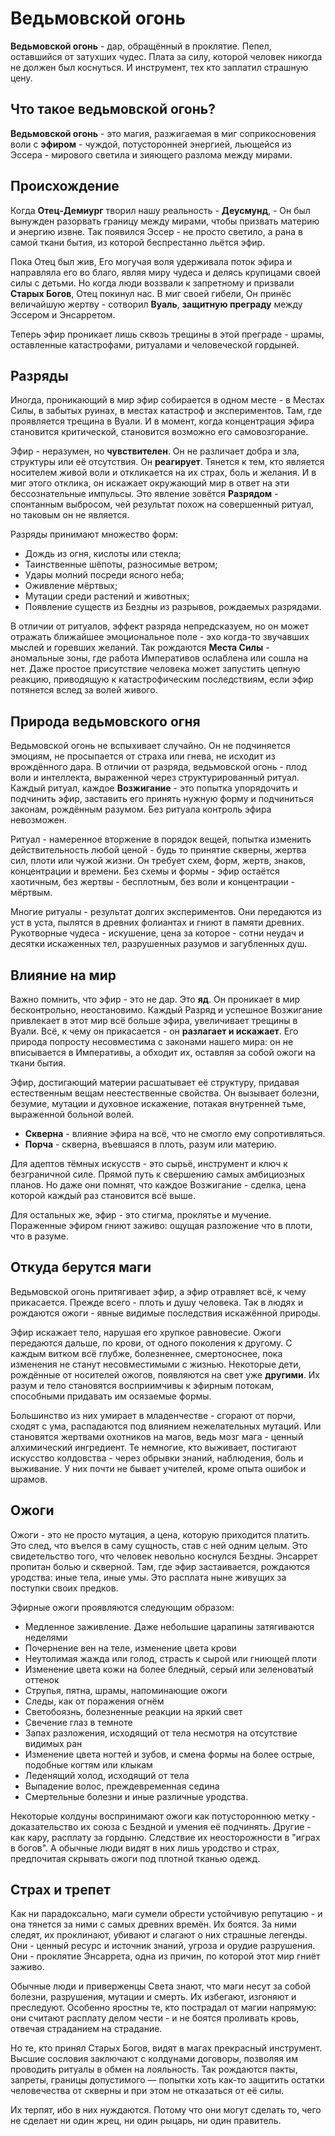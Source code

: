 # Ведьмовской огонь
**Ведьмовской огонь** - дар, обращённый в проклятие. Пепел, оставшийся от затухших чудес.
Плата за силу, которой человек никогда не должен был коснуться. И инструмент, тех кто заплатил страшную цену.
## Что такое ведьмовской огонь?
**Ведьмовской огонь** - это магия, разжигаемая в миг соприкосновения воли с **эфиром** - чуждой, потусторонней энергией, льющейся из Эссера - мирового светила и зияющего разлома между мирами.
## Происхождение
Когда **Отец-Демиург** творил нашу реальность - **Деусмунд**, - Он был вынужден разорвать границу между мирами, чтобы призвать материю и энергию извне. Так появился Эссер - не просто светило, а рана в самой ткани бытия, из которой беспрестанно льётся эфир.

Пока Отец был жив, Его могучая воля удерживала поток эфира и направляла его во благо, являя миру чудеса и делясь крупицами своей силы с детьми. Но когда люди воззвали к запретному и призвали **Старых Богов**, Отец покинул нас. В миг своей гибели, Он принёс величайшую жертву - сотворил **Вуаль**, **защитную преграду** между Эссером и Энсарретом.

Теперь эфир проникает лишь сквозь трещины в этой преграде - шрамы, оставленные катастрофами, ритуалами и человеческой гордыней.
## Разряды
Иногда, проникающий в мир эфир собирается в одном месте - в Местах Силы, в забытых руинах, в местах катастроф и экспериментов. Там, где проявляется трещина в Вуали. И в момент, когда концентрация эфира становится критической, становится возможно его самовозгорание.

Эфир - неразумен, но **чувствителен**. Он не различает добра и зла, структуры или её отсутствия. Он **реагирует**. Тянется к тем, кто является носителем живой воли и откликается на их страх, боль и желания. И в миг этого отклика, он искажает окружающий мир в ответ на эти бессознательные импульсы. Это явление зовётся **Разрядом** - спонтанным выбросом, чей результат похож на совершенный ритуал, но таковым он не является.

Разряды принимают множество форм:

- Дождь из огня, кислоты или стекла;
- Таинственные шёпоты, разносимые ветром;
- Удары молний посреди ясного неба;
- Оживление мёртвых;
- Мутации среди растений и животных;
- Появление существ из Бездны из разрывов, рождаемых разрядами.

В отличии от ритуалов, эффект разряда непредсказуем, но он может отражать ближайшее эмоциональное поле - эхо когда-то звучавших мыслей и горевших желаний. Так рождаются **Места Силы** - аномальные зоны, где работа Императивов ослаблена или сошла на нет. Даже простое присутствие человека может запустить цепную реакцию, приводящую к катастрофическим последствиям, если эфир потянется вслед за волей живого.
## Природа ведьмовского огня
Ведьмовской огонь не вспыхивает случайно. Он не подчиняется эмоциям, не просыпается от страха или гнева, не исходит из врождённого дара. В отличии от разряда, ведьмовской огонь - плод воли и интеллекта, выраженной через структурированный ритуал. Каждый ритуал, каждое **Возжигание** - это попытка упорядочить и подчинить эфир, заставить его принять нужную форму и подчиниться законам, рождённым разумом. Без ритуала контроль эфира невозможен.

Ритуал - намеренное вторжение в порядок вещей, попытка изменить действительность любой ценой - будь то принятие скверны, жертва сил, плоти или чужой жизни. Он требует схем, форм, жертв, знаков, концентрации и времени.  Без схемы и формы - эфир остаётся хаотичным, без жертвы - бесплотным, без воли и концентрации - мёртвым.

Многие ритуалы - результат долгих экспериментов. Они передаются из уст в уста, пылятся в древних фолиантах и гниют в памяти древних. Рукотворные чудеса - искушение, цена за которое - сотни неудач и десятки искаженных тел, разрушенных разумов и загубленных душ.
## Влияние на мир
Важно помнить, что эфир - это не дар. Это **яд**.
Он проникает в мир бесконтрольно, неостановимо. Каждый Разряд и успешное Возжигание привлекает в этот мир всё больше эфира, увеличивает трещины в Вуали. Всё, к чему он прикасается - он **разлагает и искажает**. Его природа попросту несовместима с законами нашего мира: он не вписывается в Императивы, а обходит их, оставляя за собой ожоги на ткани бытия.

Эфир, достигающий материи расшатывает её структуру, придавая естественным вещам неестественные свойства. Он вызывает болезни, безумие, мутации и духовное искажение, потакая внутренней тьме, выраженной больной волей.

- **Скверна** - влияние эфира на всё, что не смогло ему сопротивляться.
- **Порча** - скверна, въевшаяся в плоть, разум или материю.

Для адептов тёмных искусств - это сырьё, инструмент и ключ к безграничной силе. Прямой путь к свершению самых амбициозных планов. Но даже они помнят, что каждое Возжигание - сделка, цена которой каждый раз становится всё выше.

Для остальных же, эфир - это стигма, проклятье и мучение. Пораженные эфиром гниют заживо: ощущая разложение что в плоти, что в разуме.
## Откуда берутся маги
Ведьмовской огонь притягивает эфир, а эфир отравляет всё, к чему прикасается. Прежде всего - плоть и душу человека. Так в людях и рождаются ожоги - явные видимые последствия искажённой природы. 

Эфир искажает тело, нарушая его хрупкое равновесие. Ожоги передаются дальше, по крови, от одного поколения к другому. С каждым витком всё глубже, болезненнее, смертоноснее, пока изменения не станут несовместимыми с жизнью. Некоторые дети, рождённые от носителей ожогов, появляются на свет уже **другими**. Их разум и тело становятся восприимчивы к эфирным потокам, способными придавать им осязаемые формы.

Большинство из них умирает в младенчестве - сгорают от порчи, сходят с ума, распадаются под влиянием нежелательных мутаций. Или становятся жертвами охотников на магов, ведь мозг мага - ценный алхимический ингредиент. Те немногие, кто выживает, постигают искусство колдовства - через обрывки знаний, наблюдения, боль и выживание. У них почти не бывает учителей, кроме опыта ошибок и шрамов.
## Ожоги
Ожоги -  это не просто мутация, а цена, которую приходится платить. Это след, что въелся в саму сущность, став с ней одним целым. Это свидетельство того, что человек невольно коснулся Бездны. Энсаррет пропитан болью и скверной. Там, где эфир застаивается, рождаются уродства: иные тела, иные умы. Это расплата ныне живущих за поступки своих предков.

Эфирные ожоги проявляются следующим образом:

- Медленное заживление. Даже небольшие царапины затягиваются неделями
- Почернение вен на теле, изменение цвета крови
- Неутолимая жажда или голод, страсть к сырой или гниющей плоти
- Изменение цвета кожи на более бледный, серый или зеленоватый оттенок
- Струпья, пятна, шрамы, напоминающие ожоги
- Следы, как от поражения огнём
- Светобоязнь, болезненные реакции на яркий свет
- Свечение глаз в темноте
- Запах разложения, исходящий от тела несмотря на отсутствие видимых ран
- Изменение цвета ногтей и зубов, и смена формы на более острые, подобные когтям или клыкам
- Леденящий холод, исходящий от тела
- Выпадение волос, преждевременная седина
- Смертельные болезни и иные различные уродства.

Некоторые колдуны воспринимают ожоги как потустороннюю метку - доказательство их союза с Бездной и умения её подчинять. Другие - как кару, расплату за гордыню. Следствие их неосторожности в "играх в богов". А обычные люди видят в них лишь уродство и страх, предпочитая скрывать ожоги под плотной тканью одежд.
## Страх и трепет
Как ни парадоксально, маги сумели обрести устойчивую репутацию - и она тянется за ними с самых древних времён. Их боятся. За ними следят, их проклинают, убивают и слагают о них страшные легенды.  
Они - ценный ресурс и источник знаний, угроза и орудие разрушения.  
Они - проклятие Энсаррета, одна из причин, по которой этот мир гниёт заживо.

Обычные люди и приверженцы Света знают, что маги несут за собой болезни, разрушения, мутации и смерть. Их избегают, изгоняют и преследуют. Особенно яростны те, кто пострадал от магии напрямую: они считают расплату делом чести - и не боятся проливать кровь, отвечая страданием на страдание.

Но те, кто принял Старых Богов, видят в магах  прекрасный инструмент. 
Высшие сословия заключают с колдунами договоры, позволяя им проводить ритуалы в обмен на лояльность. Так рождаются пакты, запреты, границы допустимого — попытки хоть как-то защитить остатки человечества от скверны и при этом не отказаться от её силы.

Их терпят, ибо в них нуждаются. Потому что они могут сделать то, чего не сделает ни один жрец, ни один рыцарь, ни один правитель.
